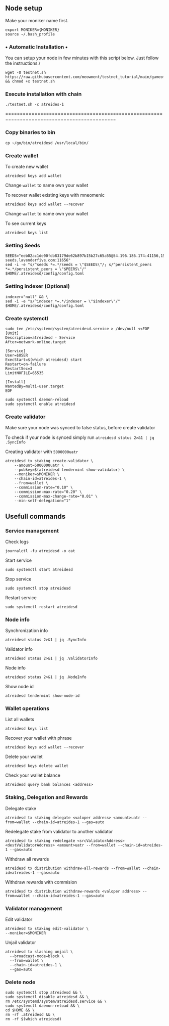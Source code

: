 ## Node setup
Make your moniker name first.
```
export MONIKER={MONIKER}
source ~/.bash_profile
```
### • Automatic Installation •
You can setup your node in few minutes with this script below. Just follow the instructions.\
```
wget -O testnet.sh https://raw.githubusercontent.com/meowment/testnet_tutorial/main/gameofalliance/testnet.sh && chmod +x testnet.sh
```

### Execute installation with chain
```
./testnet.sh -c atreides-1
```
============================================================================================
### Copy binaries to bin
```
cp ~/go/bin/atreidesd /usr/local/bin/
```

### Create wallet
To create new wallet
```
atreidesd keys add wallet
```
Change `wallet` to name own your wallet

To recover wallet existing keys with mneomenic 
```
atreidesd keys add wallet --recover
```
Change `wallet` to name own your wallet

To see current keys 
```
atreidesd keys list
```

### Setting Seeds
```
SEEDS="eeb02ac1de00fdb83179de62b897b15b27c65a55@54.196.186.174:41156,15e474a5163a3e63d4030c14e6e42cfd6e4d5afc@35.168.16.221:41156,1772a7a48530cc8adc447fdb7b720c064411667b@goa-seeds.lavenderfive.com:11656" 
sed -i -e "s/^seeds *=.*/seeds = \"$SEEDS\"/; s/^persistent_peers *=.*/persistent_peers = \"$PEERS\"/" $HOME/.atreidesd/config/config.toml
```

### Setting indexer (Optional)
```
indexer="null" && \
sed -i -e "s/^indexer *=.*/indexer = \"$indexer\"/" $HOME/.atreidesd/config/config.toml
```

### Create systemctl
```
sudo tee /etc/systemd/system/atreidesd.service > /dev/null <<EOF
[Unit]
Description=atreidesd - Service
After=network-online.target

[Service]
User=$USER
ExecStart=$(which atreidesd) start
Restart=on-failure
RestartSec=3
LimitNOFILE=65535

[Install]
WantedBy=multi-user.target
EOF
```
```
sudo systemctl daemon-reload
sudo systemctl enable atreidesd
```
### Create validator
Make sure your node was synced to false status, before create validator

To check if your node is synced simply run
`atreidesd status 2>&1 | jq .SyncInfo`

Creating validator with `5000000uatr`

```
atreidesd tx staking create-validator \
    --amount=5000000uatr \
    --pubkey=$(atreidesd tendermint show-validator) \
    --moniker=$MONIKER \
    --chain-id=atreides-1 \
    --from=wallet \
    --commission-rate="0.10" \
    --commission-max-rate="0.20" \
    --commission-max-change-rate="0.01" \
    --min-self-delegation="1"
```

## Usefull commands
### Service management
Check logs
```
journalctl -fu atreidesd -o cat
```

Start service
```
sudo systemctl start atreidesd
```

Stop service
```
sudo systemctl stop atreidesd
```

Restart service
```
sudo systemctl restart atreidesd
```

### Node info
Synchronization info
```
atreidesd status 2>&1 | jq .SyncInfo
```

Validator info
```
atreidesd status 2>&1 | jq .ValidatorInfo
```

Node info
```
atreidesd status 2>&1 | jq .NodeInfo
```

Show node id
```
atreidesd tendermint show-node-id
```

### Wallet operations
List all wallets
```
atreidesd keys list
```

Recover your wallet with phrase
```
atreidesd keys add wallet --recover
```

Delete your wallet
```
atreidesd keys delete wallet
```

Check your wallet balance
```
atreidesd query bank balances <address>
```

### Staking, Delegation and Rewards
Delegate stake
```
atreidesd tx staking delegate <valoper address> <amount>uatr --from=wallet --chain-id=atreides-1 --gas=auto
```

Redelegate stake from validator to another validator
```
atreidesd tx staking redelegate <srcValidatorAddress> <destValidatorAddress> <amount>uatr --from=wallet --chain-id=atreides-1 --gas=auto
```

Withdraw all rewards
```
atreidesd tx distribution withdraw-all-rewards --from=wallet --chain-id=atreides-1 --gas=auto
```

Withdraw rewards with commision
```
atreidesd tx distribution withdraw-rewards <valoper address> --from=wallet --chain-id=atreides-1 --gas=auto
```

### Validator management
Edit validator
```
atreidesd tx staking edit-validator \
--moniker=$MONIKER 
```
Unjail validator
```
atreidesd tx slashing unjail \
  --broadcast-mode=block \
  --from=wallet \
  --chain-id=atreides-1 \
  --gas=auto
```

### Delete node
```
sudo systemctl stop atreidesd && \
sudo systemctl disable atreidesd && \
rm /etc/systemd/system/atreidesd.service && \
sudo systemctl daemon-reload && \
cd $HOME && \
rm -rf .atreidesd && \
rm -rf $(which atreidesd)
```
